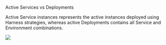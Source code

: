  Active Services vs Deployments

Active Service instances represents the active instances deployed using Harness strategies, whereas active Deployments contains all Service and Environment combinations.

![](./static/service-licensing-for-cd-01.png)
